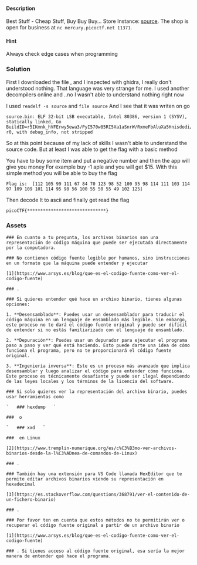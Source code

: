 
#### Description

Best Stuff - Cheap Stuff, Buy Buy Buy... Store Instance: [source](https://mercury.picoctf.net/static/bd84b0d8b57e043a028c36381910d0b7/source). The shop is open for business at `nc mercury.picoctf.net 11371`.

#### Hint

Always check edge cases when programming

### Solution


First I downloaded the file , and I inspected  with ghidra, I really don't understood nothing. That language was very strange for me. I used another decompilers online  and ..no I wasn't able to understand nothing right now

I used `readelf -s source` 
and `file source` 
And I see that it was writen on go

```
source.bin: ELF 32-bit LSB executable, Intel 80386, version 1 (SYSV), statically linked, Go BuildID=r5IKmnk_hVFErwy5ewa3/PyI570w85RI5Xa1aSnrW/RxmeFbAluXa5Hnisdodi/MJQIt60cZyLjm5Wta-r0, with debug_info, not stripped
```

So at this point because of my lack of skills I wasn't able to understand the source code. But at least I was able to get the flag with a basic method

You have to buy some item and put a negative number and then the app will give you money
For example buy -1 aple and you will get $15.
With this simple method you will be able to buy the flag

```
Flag is:  [112 105 99 111 67 84 70 123 98 52 100 95 98 114 111 103 114 97 109 109 101 114 95 98 56 100 55 50 55 49 102 125]
```
Then decode It to ascii and finally get read the flag

```
picoCTF{******************************}
```





### Assets 

```
### En cuanto a tu pregunta, los archivos binarios son una representación de código máquina que puede ser ejecutada directamente por la computadora. 

### No contienen código fuente legible por humanos, sino instrucciones en un formato que la máquina puede entender y ejecutar

[1](https://www.arsys.es/blog/que-es-el-codigo-fuente-como-ver-el-codigo-fuente)

### .

### Si quieres entender qué hace un archivo binario, tienes algunas opciones:

1. **Desensamblado**: Puedes usar un desensamblador para traducir el código máquina en un lenguaje de ensamblado más legible. Sin embargo, este proceso no te dará el código fuente original y puede ser difícil de entender si no estás familiarizado con el lenguaje de ensamblado.

2. **Depuración**: Puedes usar un depurador para ejecutar el programa paso a paso y ver qué está haciendo. Esto puede darte una idea de cómo funciona el programa, pero no te proporcionará el código fuente original.

3. **Ingeniería inversa**: Este es un proceso más avanzado que implica desensamblar y luego analizar el código para entender cómo funciona. Este proceso es técnicamente desafiante y puede ser ilegal dependiendo de las leyes locales y los términos de la licencia del software.

### Si solo quieres ver la representación del archivo binario, puedes usar herramientas como 

`   ### hexdump   `

###  o 

`   ### xxd   `

###  en Linux

[2](https://www.tremplin-numerique.org/es/c%C3%B3mo-ver-archivos-binarios-desde-la-l%C3%ADnea-de-comandos-de-Linux)

### . 

### También hay una extensión para VS Code llamada HexEditor que te permite editar archivos binarios viendo su representación en hexadecimal

[3](https://es.stackoverflow.com/questions/368791/ver-el-contenido-de-un-fichero-binario)

### .

### Por favor ten en cuenta que estos métodos no te permitirán ver o recuperar el código fuente original a partir de un archivo binario

[1](https://www.arsys.es/blog/que-es-el-codigo-fuente-como-ver-el-codigo-fuente)

### . Si tienes acceso al código fuente original, esa sería la mejor manera de entender qué hace el programa.
```